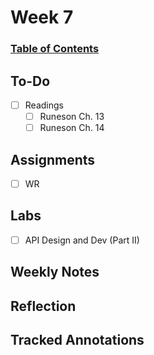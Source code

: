 
# Week 7
### [Table of Contents](https://github.com/andydhpkp/MSSE-695-SE-RD/blob/78b92f0f7c8991dc647ac5e7e3b2396296b2f7f4/Field-Journal/Table-of-Contents.md)

## To-Do
- [ ] Readings
  - [ ] Runeson Ch. 13
  - [ ] Runeson Ch. 14

## Assignments
- [ ] WR

## Labs
- [ ] API Design and Dev (Part II)

## Weekly Notes

## Reflection

## Tracked Annotations

